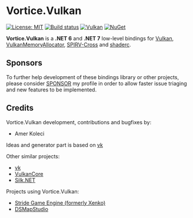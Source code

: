 # Vortice.Vulkan

[![License: MIT](https://img.shields.io/badge/License-MIT-green.svg)](https://github.com/amerkoleci/Vortice.Vulkan/blob/main/LICENSE)
[![Build status](https://github.com/amerkoleci/Vortice.Vulkan/workflows/Build/badge.svg)](https://github.com/amerkoleci/Vortice.Vulkan/actions)
[![Vulkan](https://img.shields.io/badge/vulkan-1.3.255-brightgreen.svg)](https://www.khronos.org/vulkan/)
[![NuGet](https://img.shields.io/nuget/v/Vortice.Vulkan.svg)](https://www.nuget.org/packages/Vortice.Vulkan)

**Vortice.Vulkan** is a **.NET 6** and **.NET 7** low-level bindings for [Vulkan](https://www.khronos.org/vulkan/), [VulkanMemoryAllocator](https://github.com/GPUOpen-LibrariesAndSDKs/VulkanMemoryAllocator), [SPIRV-Cross](https://github.com/KhronosGroup/SPIRV-Cross) and [shaderc](https://github.com/google/shaderc).

## Sponsors
To further help development of these bindings library or other projects, please consider [SPONSOR](https://github.com/sponsors/amerkoleci) my profile in order to allow faster issue triaging and new features to be implemented.

## Credits

Vortice.Vulkan development, contributions and bugfixes by:

- Amer Koleci

Ideas and generator part is based on [vk](https://github.com/mellinoe/vk)

Other similar projects:

- [vk](https://github.com/mellinoe/vk)
- [VulkanCore](https://github.com/discosultan/VulkanCore)
- [Silk.NET](https://github.com/dotnet/Silk.NET)

Projects using Vortice.Vulkan:

- [Stride Game Engine (formerly Xenko)](https://stride3d.net/)
- [DSMapStudio](https://github.com/soulsmods/DSMapStudio)
